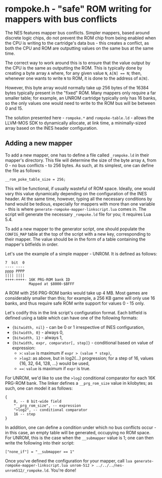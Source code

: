# rompoke.h - "safe" ROM writing for mappers with bus conflicts

The NES features mapper bus conflicts. Simpler mappers, based around discrete logic chips, do not prevent the ROM chip from being enabled when the CPU is writing to the cartridge's data bus - this creates a conflict, as both the CPU and ROM are outputting values on the same bus at the same time.

The correct way to work around this is to ensure that the value output by the CPU is the same as outputting the ROM. This is typically done by creating a byte array `A` where, for any given value `N`, `A[N] == N`; then, whenever one wants to write `N` to ROM, it is done to the address of `A[N]`.

However, this byte array would normally take up 256 bytes of the 16384 bytes typically present in the "fixed" ROM. Many mappers only require a far smaller table; for example, an UNROM cartridge typically only has 16 banks, so the only values one would need to write to the ROM bus will be between 0 and 15.

The solution presented here - `rompoke.*` and `rompoke-table.ld` - allows the LLVM-MOS SDK to dynamically allocate, at link time, a minimally-sized array based on the INES header configuration.

## Adding a new mapper

To add a new mapper, one has to define a file called `_rompoke.ld` in their mapper's directory. This file will determine the size of the byte array `A`, from 0 - no bus conflicts - to 256 bytes. As such, at its simplest, one can define the file as follows:

```
__rom_poke_table_size = 256;
```

This will be functional, if usually wasteful of ROM space. Ideally, one would vary this value dynamically depending on the configuration of the INES header. At the same time, however, typing all the necessary conditions by hand would be tedious, especially for mappers with more than one variable - this is where `generate-rompoke-mapper-linkscript.lua` comes in. The script will generate the necessary `_rompoke.ld` file for you; it requires Lua 5.4.

To add a new mapper to the generator script, one should populate the `CONFIG_MAP` table at the top of the script with a new key, corresponding to their mapper. The value should be in the form of a table containing the mapper's bitfields in order.

Let's use the example of a simple mapper - UNROM. It is defined as follows:

```
7  bit  0
---- ----
pppp PPPP
|||| ||||
++++-++++- 16K PRG-ROM bank ID
           Mapped at $8000-$BFFF
```

A ROM with 256 PRG-ROM banks would take up 4 MB. Most games are considerably smaller than this; for example, a 256 KB game will only use 16 banks, and thus require safe ROM write support for values 0 - 15 only.

Let's codify this in the link script's configuration format. Each bitfield is defined using a table which can have one of the following formats:

* `{bitwidth, nil}` - can be 0 or 1 irrespective of INES configuration,
* `{bitwidth, 0}` - always 0,
* `{bitwidth, 1}` - always 1,
* `{bitwidth, expr, comparator[, step]}` - conditional based on value of expression:
  * `>`: `value` is maximum if `expr > (value * step)`,
  * `>log2`: as above, but in log2(...) progression; for a step of 16, values {16, 32, 64, 128, ...} would be used,
  * `==`: `value` is maximum if `expr` is true.

For UNROM, we'd like to use the `>log2` conditional comparator for each 16K PRG-ROM bank. The linker defines a `__prg_rom_size` value in kilobytes; as such, one can model it as follows:

```
{
    8, -- 8 bit-wide field
    "__prg_rom_size", -- expression
    ">log2", -- conditional comparator
    16 -- step
}
```

In addition, one can define a condition under which no bus conflicts occur - in this case, an empty table will be generated, occupying no ROM space. For UNROM, this is the case when the `__submapper` value is 1; one can then write the following into their script:

```
["none_if"] = "__submapper == 1"
```

Once you've defined the configuration for your mapper, call `lua generate-rompoke-mapper-linkscript.lua unrom-512 > ../../../nes-unrom512/_rompoke.ld`. You're done!



